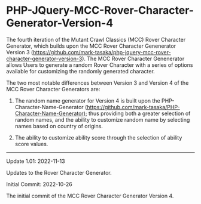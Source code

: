 # PHP-JQuery-MCC-Rover-Character-Generator-Version-4
The fourth iteration of the Mutant Crawl Classics (MCC) Rover Character Generator, which builds upon the MCC Rover Character Genenerator Version 3 (https://github.com/mark-tasaka/php-jquery-mcc-rover-character-generator-version-3). The MCC Rover Character Genenerator allows Users to generate a random Rover Character with a series of options available for customizing the randomly generated character.

The two most notable differences between Version 3 and Version 4 of the MCC Rover Character Generators are:

1. The random name generator for Version 4 is built upon the PHP-Character-Name-Generator (https://github.com/mark-tasaka/PHP-Character-Name-Generator); thus providing both a greater selection of random names, and the ability to customize random name by selecting names based on country of origins.

2. The ability to customize ability score through the selection of ability score values.

------------

Update 1.01: 2022-11-13

Updates to the Rover Character Generator.


Initial Commit: 2022-10-26

The initial commit of the MCC Rover Character Generator Version 4.
